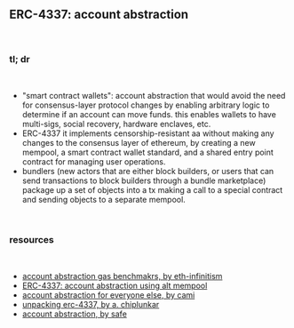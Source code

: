 ## ERC-4337: account abstraction

<br>

### tl; dr

<br>

* "smart contract wallets": account abstraction that would avoid the need for consensus-layer protocol changes by enabling arbitrary logic to determine if an account can move funds. this enables wallets to have multi-sigs, social recovery, hardware enclaves, etc.
* ERC-4337 it implements censorship-resistant aa without making any changes to the consensus layer of ethereum, by creating a new mempool, a smart contract wallet standard, and a shared entry point contract for managing user operations.
* bundlers (new actors that are either block builders, or users that can send transactions to block builders through a bundle marketplace) package up a set of objects into a tx making a call to a special contract and sending objects to a separate mempool.

<br>

### resources

<br>

* [account abstraction gas benchmakrs, by eth-infinitism](https://github.com/eth-infinitism/account-abstraction/blob/develop/reports/gas-checker.txt)
* [ERC-4337: account abstraction using alt mempool](https://eips.ethereum.org/EIPS/eip-4337)
* [account abstraction for everyone else, by cami](https://camiinthisthang.substack.com/p/account-abstraction-for-everyone)
* [unpacking erc-4337, by a. chiplunkar](https://frontier.tech/unpacking-erc-4337)
* [account abstraction, by safe](https://safe.mirror.xyz/9KmZjEbFkmI79s28d9xar6JWYrE50F5AHpa5CR12YGI)


